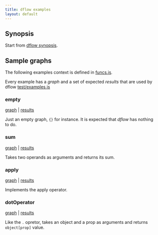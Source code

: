```yaml
---
title: dflow examples
layout: default
---
```


## Synopsis

Start from [dflow synopsis](https://www.npmjs.org/package/dflow#synopsis).

## Sample graphs

The following examples context is defined in [funcs.js]().

Every example has a *graph* and a set of expected *results* that are used by dflow [test/examples.js]()

### empty

[graph]() | [results]()

Just an empty graph, `{}` for instance. It is expected that *dflow* has nothing to do.

### sum

[graph]() | [results]()

Takes two operands as arguments and returns its sum.

### apply

[graph]() | [results]()

Implements the apply operator.

### dotOperator

[graph]() | [results]()

Like the `.` opretor, takes an object and a prop as arguments and returns `object[prop]` value.

